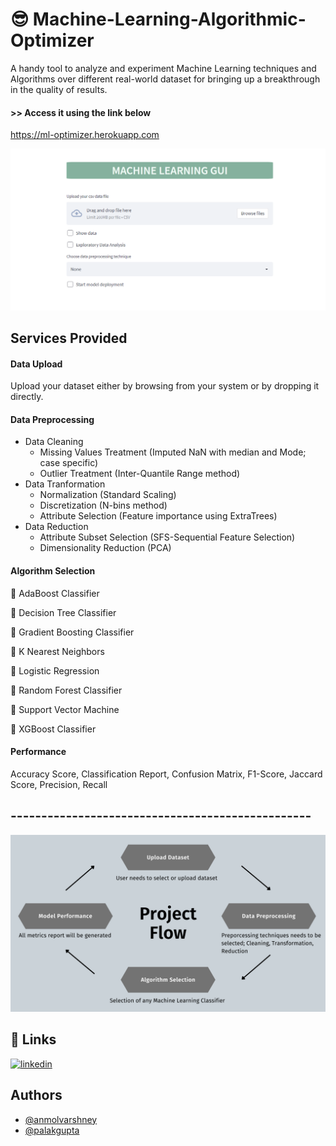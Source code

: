 
# 😎 Machine-Learning-Algorithmic-Optimizer 

A handy tool to analyze and experiment Machine Learning techniques and Algorithms over different real-world dataset for bringing up a breakthrough in the quality of results.


#### >> Access it using the link below
https://ml-optimizer.herokuapp.com

![Snapshot](https://github.com/Code-with-Palak/Machine-Learning-Algorithmic-Optimizer/blob/main/tool.png)

## Services Provided
#### Data Upload
Upload your dataset either by browsing from your system or by dropping it directly.
#### Data Preprocessing 
- Data Cleaning
    - Missing Values Treatment (Imputed NaN with median and Mode; case specific)
    - Outlier Treatment (Inter-Quantile Range method)
- Data Tranformation
    - Normalization (Standard Scaling)
    - Discretization (N-bins method)
    - Attribute Selection (Feature importance using ExtraTrees)
- Data Reduction
    - Attribute Subset Selection (SFS-Sequential Feature Selection)
    - Dimensionality Reduction (PCA)

#### Algorithm Selection
🎯 AdaBoost Classifier

🎯 Decision Tree Classifier

🎯 Gradient Boosting Classifier

🎯 K Nearest Neighbors

🎯 Logistic Regression 

🎯 Random Forest Classifier

🎯 Support Vector Machine

🎯 XGBoost Classifier

#### Performance
Accuracy Score, Classification Report, Confusion Matrix, F1-Score, Jaccard Score, Precision, Recall

## -------------------------------------------------

![Flow](https://github.com/Code-with-Palak/Machine-Learning-Algorithmic-Optimizer/blob/main/flow.png)


## 🔗 Links
[![linkedin](https://img.shields.io/badge/Anmol-Varshney-0A66C2?style=for-the-badge&logo=linkedin&logoColor=white)](https://www.linkedin.com/in/anmol-varshney/)


## Authors

- [@anmolvarshney](https://github.com/anmol-varshney)
- [@palakgupta](https://github.com/Code-with-Palak)



